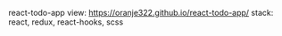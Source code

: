 react-todo-app
view: https://oranje322.github.io/react-todo-app/
stack: react, redux, react-hooks, scss
